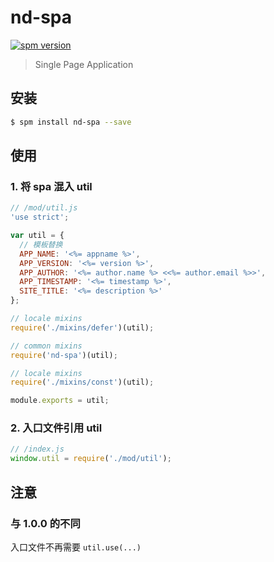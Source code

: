 # nd-spa

[![spm version](http://spm.crossjs.com/badge/nd-spa)](http://spm.crossjs.com/package/nd-spa)

> Single Page Application

## 安装

```bash
$ spm install nd-spa --save
```

## 使用

### 1. 将 spa 混入 util
```js
// /mod/util.js
'use strict';

var util = {
  // 模板替换
  APP_NAME: '<%= appname %>',
  APP_VERSION: '<%= version %>',
  APP_AUTHOR: '<%= author.name %> <<%= author.email %>>',
  APP_TIMESTAMP: '<%= timestamp %>',
  SITE_TITLE: '<%= description %>'
};

// locale mixins
require('./mixins/defer')(util);

// common mixins
require('nd-spa')(util);

// locale mixins
require('./mixins/const')(util);

module.exports = util;
```

### 2. 入口文件引用 util
```js
// /index.js
window.util = require('./mod/util');
```

## 注意

### 与 1.0.0 的不同

入口文件不再需要 `util.use(...)`
